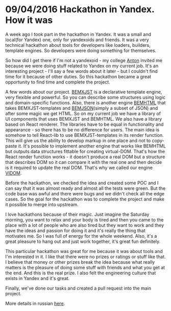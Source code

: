 # 09/04/2016 Hackathon in Yandex. How it was

A week ago I took part in the hackathon in Yandex. It was a small and local(for Yandex) one, only for yandexoids
and friends. It was a very technical hackathon about tools for developers like loaders, builders, template engines.
So developers were doing something for themselves.

So how did I get there if I'm not a yandexoid - my college [Anton](https://github.com/awinogradov) invited me because
we were doing stuff related to Yandex on my current job. It's an interesting project - I'll say a few words about it
later - but I couldn't find time for it because of other duties. So this hackathon became a great opportunity to find
time and complete the project.

A few words about our project. [BEMXJST](https://github.com/bem/bem-xjst) is a declarative template engine, very
flexible and powerful. So you can describe some structures using logic and domain-specific functions. Also, there is
another engine [BEMHTML](https://en.bem.info/technology/bemhtml/v2/intro/) that takes
BEMXJST-templates and [BEMJSON](https://en.bem.info/technology/bemjson/v2/bemjson/)(simply a subset of JSON) and after
some magic we get HTML. So on my current job we have a library of UI components that uses BEMXJST and BEMHTML.
We also have a library based on React renderer. The libraries have to be equal in functionality and appearance - so
there has to be no difference for users. The main idea is somehow to tell React-lib to use BEMXJST-templates in its
render function. This will give us the ability to develop markup in one place and not to copy-paste it. It's possible
to implement another engine that works like BEMHTML but outputs data structures fittable for creating virtual-DOM.
That's how the React render function works - it doesn't produce a real DOM but a structure that describes DOM so it
can compare it with the real one and then decide is it required to update the real DOM. That's why we called our engine
[VIDOM](https://github.com/bem/bem-xjst/pull/235).

Before the hackathon, we checked the idea and created some POC and I can say that it was almost ready and almost all
the tests were green. But the code base was awful and there were bugs and we didn't check all the edge cases. So the
goal for the hackathon was to complete the project and make it possible to merge into upstream.

I love hackathons because of their magic. Just imagine the Saturday morning, you want to relax and your body is tired
and then you came to the place with a lot of people who are also tired but they want to work and they have the ideas
and passion for doing it and it's really the thing that motivates me. So I was full of energy for the whole weekend.
Also, it's a great pleasure to hang out and just work together, it's great fun definitely.

This particular hackathon was great for me because it was about tools and I'm interested in it. I like that there
were no prizes or ratings or stuff like that. I believe that money or other prizes break the idea because what really
matters is the pleasure of doing some stuff with friends and what you get at the end. And this is the real prize.
I also felt the engineering culture that exists in Yandex and it's great.

Finally, we've done our tasks and created a pull request into the main project.

More details in russian [here](https://github.com/bem/bem-xjst/pull/235).
